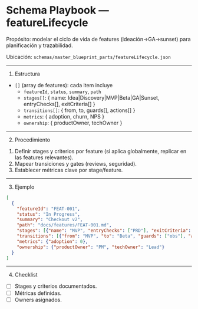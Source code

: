 # Schema Playbook — featureLifecycle

Propósito: modelar el ciclo de vida de features (ideación->GA->sunset) para planificación y trazabilidad.

Ubicación: `schemas/master_blueprint_parts/featureLifecycle.json`

---

1) Estructura
- `[]` (array de features): cada item incluye
  - `featureId`, `status`, `summary`, `path`
  - `stages[]`: { name: Idea|Discovery|MVP|Beta|GA|Sunset, entryChecks[], exitCriteria[] }
  - `transitions[]`: { from, to, guards[], actions[] }
  - `metrics`: { adoption, churn, NPS }
  - `ownership`: { productOwner, techOwner }

---

2) Procedimiento
1. Definir stages y criterios por feature (si aplica globalmente, replicar en las features relevantes).
2. Mapear transiciones y gates (reviews, seguridad).
3. Establecer métricas clave por stage/feature.

---

3) Ejemplo
```json
[
  {
    "featureId": "FEAT-001",
    "status": "In Progress",
    "summary": "Checkout v2",
    "path": "docs/features/FEAT-001.md",
    "stages": [{"name": "MVP", "entryChecks": ["PRD"], "exitCriteria": [">100 MAU"]}],
    "transitions": [{"from": "MVP", "to": "Beta", "guards": ["obs"], "actions": ["announce"]}],
    "metrics": {"adoption": 0},
    "ownership": {"productOwner": "PM", "techOwner": "Lead"}
  }
]
```

---

4) Checklist
- [ ] Stages y criterios documentados.
- [ ] Métricas definidas.
- [ ] Owners asignados.
